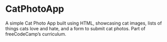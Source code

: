 # CatPhotoApp
A simple Cat Photo App built using HTML, showcasing cat images, lists of things cats love and hate, and a form to submit cat photos. Part of freeCodeCamp’s curriculum.
